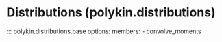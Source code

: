 # Distributions (polykin.distributions)

::: polykin.distributions.base
    options:
        members:
            - convolve_moments
